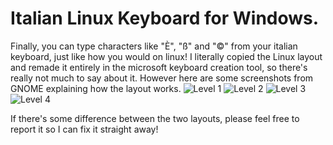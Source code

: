 # Italian Linux Keyboard for Windows.

Finally, you can type characters like "È", "ß" and "©" from your italian keyboard, just like how you would on linux!
I literally copied the Linux layout and remade it entirely in the microsoft keyboard creation tool, so there's really not much to say about it. However here are some screenshots from GNOME explaining how the layout works.
![Level 1](https://github.com/demperor-music/it_windows_keyboard/assets/30912893/d12f6b9e-a435-45c0-8bce-3175a8eab537)
![Level 2](https://github.com/demperor-music/it_windows_keyboard/assets/30912893/379bfc80-7ee0-4fa7-b86c-dcc1bda06aa5)
![Level 3](https://github.com/demperor-music/it_windows_keyboard/assets/30912893/87126275-de8a-473c-b4c3-2f730a081f64)
![Level 4](https://github.com/demperor-music/it_windows_keyboard/assets/30912893/13946a07-d53d-47cd-b9a1-3d7a34b3b5e2)

If there's some difference between the two layouts, please feel free to report it so I can fix it straight away!
